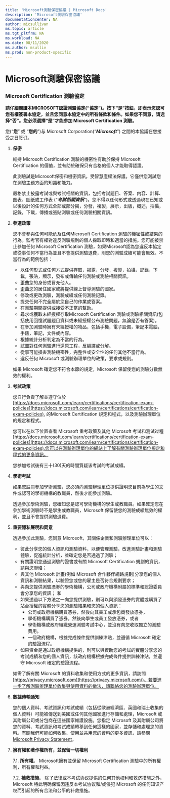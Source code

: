 ```yaml
---
title: 'Microsoft測驗保密協議 | Microsoft Docs'
description: 'Microsoft測驗保密協議' 
documentationcenter: NA 
author: micsullivan
ms.topic: article
ms.tgt_pltfrm: NA
ms.workload: NA
ms.date: 08/11/2020
ms.author: msulliv
ms.prod: non-product-specific
---
```

# Microsoft測驗保密協議

### Microsoft Certification 測驗協定

**請仔細閱讀本MICROSOFT認證測驗協定(“協定”)。按下“是”按鈕，即表示您認可您有權簽署本協定，並且您同意本協定中的所有條款和條件。如果您不同意，请选择“否”。您必须選擇“是”才能参加 Microsoft Certification 測驗。**

您(“**您**” 或 “**您的**”)与 Microsoft Corporation(“***Microsoft***”) 之間的本協議在您接受之日签订。

1. **保密**

    維持 Microsoft Certification 測驗的機密性有助於保持 Microsoft Certification 的價值，並有助於確保只有合格的個人才能取得認證。

    此測驗試是Microsoft保密和機密資訊，受智慧產權法保護。它僅供您測試您在測驗主題方面的知識和能力。

    嚴格禁止披露考試或與考試相關的資訊，包括考試题目、答案、内容、計算、图表、圖纸或工作表 (“***考試相關資訊***”)。您不得以任何形式或透過現在已知或以後設計的任何方式全部或部分揭，分發，複製，展示，出版，概述，拍攝，記錄，下載，傳播或張貼測驗或任何測驗相關資訊。

2. **參選政策**

    您不會參與任何可能危及任何Microsoft Certification 測驗的機密性或結果的行為。監考官有權對違反測驗規則的個人採取即時和適當的措施。您可能被禁止參加任何 Microsoft Certification 測驗，如果Microsoft認為您違反本協定或從事任何不當行為並且不會提供測驗退費，則您的測驗成績可能會無效。不當行為的範例包括：

    - 以任何形式或任何方式提供存取，揭露，分發，複製，拍攝，記錄，下載，張貼，顯示，發布或傳輸任何測驗或測驗相關資訊。
    - 歪曲您的身份或冒充他人。
    - 歪曲您的居住國家或將提供線上督導測驗的國家。
	- 修改或更改測驗，測驗成績或任何測驗記錄。
    - 提交任何不完全屬於您自己的作業或答案。
    - 在測驗期間提供或接受不正當的幫助。
    - 尋求或獲取未經授權存取Microsoft Certification 測驗或測驗相關資訊(包括使用回憶試題題目資料或未經授權公布測驗問題，無論是否有答案)。
    - 在參加測驗時擁有未經授權的物品，包括手機，電子設備，筆記本電腦，手錶，筆記，文件或內容。
    - 根據統計分析判定為不當的行為。
    - 試圖對任何測驗進行還原工程，反編譯或分解。
    - 從事可能損害測驗機密性，完整性或安全性的任何其他不當行為。
    - 違反任何 Microsoft 或測驗辦理單位的政策，要求或規則。

    如果 Microsoft 確定您不符合本節的規定，Microsoft 保留使您的測驗分數無效的權利。

3. **考試政策**

    您自行負責了解並遵守位於 [https://docs.microsoft.com/learn/certifications/certification-exam-policies](https://docs.microsoft.com/learn/certifications/certification-exam-policies), 的Microsoft Certification 規定和程式，以及測驗辦理單位的規定和程式。

    您可以在以下位置查看 Microsoft 重考政策及其他 Microsoft 考试和测试过程 [https://docs.microsoft.com/learn/certifications/certification-exam-policies](https://docs.microsoft.com/learn/certifications/certification-exam-policies).您可以在測驗辦理單位的網站上了解有關測驗辦理單位規定和程式的更多資訊。

    您参加考試後有三十(30)天的時間質疑该考試的考試成績。

4. **學術考試**

    如果您註冊參加學術測驗，您必須向測驗辦理單位提供證明您目前為學生的文件或認可的學術機構的教職員，然後才能參加測驗。

    透過參加學術測驗，您確知您是認可學術機構的學生或教職員。如果確定您在參加學術測驗時不是學生或教職員，Microsoft 保留使您的測驗成績無效的權利，並且不會提供測驗退費。

5. **重要隱私聲明和同意**

    透過參加此測驗，您同意 Microsoft，其關係企業和測驗辦理單位可以：

    - 彼此分享您的個人資訊和測驗資料，以便管理測驗，改進測驗計畫和測驗體驗，促進統計分析，並確定您是否通過了測驗；
    - 有關證明您通過測驗的證書或有關 Microsoft Certification 規劃的資訊，請與您聯絡；
    - 與其他 Microsoft 計畫(例如 Microsoft 合作夥伴網路規劃)分享您的個人資訊和測驗結果，以驗證您或您的雇主是否符合規劃要求；
    - 與向您提供測驗憑券的學術機構，公司或政府機構附屬的標準和認證委員會分享您的資訊； 和
    - 如果透過以下方法之一向您提供測驗，則可以與頒發憑券的實體或購買了站台授權的實體分享您的測驗結果和您的個人資訊：
        - 公司或政府機構購買憑券，然後向其員工或承包商發放憑券，
        - 學術機構購買了憑券，然後向學生或員工發放憑券，或者
        - 學術機構或政府組織營運測驗考試中心，並沒有向您收取獨立的測驗費用。
        - 一個政府機構，根據完成條件提供訓練津贴，並遵循 Microsoft 確定的驗證流程。
    - 如果资金是通过政府機構提供的，則可以與資助您的考試的實體分享您的考試成績和您的個人資訊，該政府機構根據完成條件提供訓練津貼，並遵守 Microsoft 確定的驗證流程。

    如需了解有關 Microsoft 的資料收集和使用方式的更多資訊，請訪問 [https://privacy.microsoft.com](https://privacy.microsoft.com/)。若要進一步了解測驗辦理單位收集與使用資料的做法，請聯絡您的測驗辦理單位。

6. **數據傳輸通知**

    您的個人資料、考試資訊和考試成績（包括從歐洲經濟區、英國和瑞士收集的個人資料）可能被傳送到美國或任何其他國家進行存儲和處理，Microsoft 或其附屬公司或分包商在這些國家維護設施。您指定 Microsoft 及其附屬公司將您的資料、考試資訊和考試成績轉移到任何這樣的國家，並存儲和處理您的資料。有關我們可能如何收集、使用並共用您的資料的更多資訊，請參閱 [Microsoft Privacy Statement](https://go.microsoft.com/fwlink/?LinkId=248681)。

7. **擁有權和著作權所有，並保留一切權利**

    7.1. **所有權**。 Microsoft擁有並保留 Microsoft Certification 測驗中的所有權利，所有權和利益。

    7.2. **補救措施**。 除了法律或本考试协议提供的任何其他权利和救济措施之外，Microsoft 特此明确保留因违反本考试协议和/或侵犯 Microsoft 的任何知识产权而引起的所有合法和公平的补救措施。
